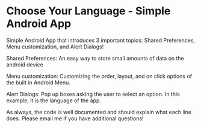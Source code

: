 # Choose Your Language - Simple Android App
Simple Android App that introduces 3 important topics: Shared Preferences, Menu customization, and Alert Dialogs!

Shared Preferences: An easy way to store small amounts of data on the android device

Menu customization: Customizing the order, layout, and on click options of the built in Android Menu.

Alert Dialogs: Pop up boxes asking the user to select an option. In this example, it is the language of the app. 

As always, the code is well documented and should explain what each line does. Please email me if you have additional questions!
